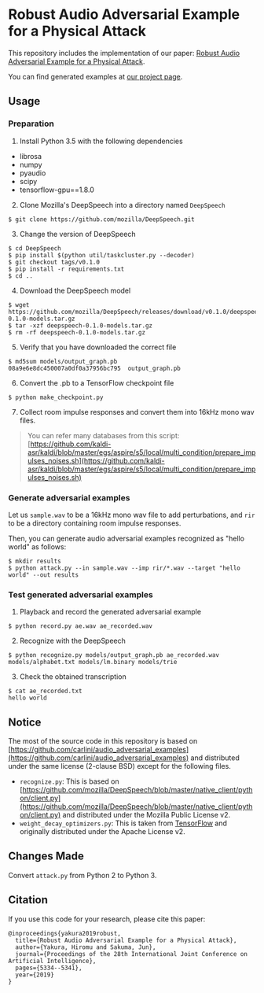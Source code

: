 # Robust Audio Adversarial Example for a Physical Attack

This repository includes the implementation of our paper: [Robust Audio Adversarial Example for a Physical Attack](https://www.ijcai.org/proceedings/2019/741).

You can find generated examples at [our project page](https://yumetaro.info/projects/audio-ae/).

## Usage

### Preparation

1. Install Python 3.5 with the following dependencies

- librosa
- numpy
- pyaudio
- scipy
- tensorflow-gpu==1.8.0

2. Clone Mozilla's DeepSpeech into a directory named `DeepSpeech`

```
$ git clone https://github.com/mozilla/DeepSpeech.git
```

3. Change the version of DeepSpeech

```
$ cd DeepSpeech
$ pip install $(python util/taskcluster.py --decoder)
$ git checkout tags/v0.1.0
$ pip install -r requirements.txt
$ cd ..
```


4. Download the DeepSpeech model

```
$ wget https://github.com/mozilla/DeepSpeech/releases/download/v0.1.0/deepspeech-0.1.0-models.tar.gz
$ tar -xzf deepspeech-0.1.0-models.tar.gz
$ rm -rf deepspeech-0.1.0-models.tar.gz
```

5. Verify that you have downloaded the correct file

```
$ md5sum models/output_graph.pb 
08a9e6e8dc450007a0df0a37956bc795  output_graph.pb
```

6. Convert the .pb to a TensorFlow checkpoint file

```
$ python make_checkpoint.py
```

7. Collect room impulse responses and convert them into 16kHz mono wav files.

> You can refer many databases from this script: [https://github.com/kaldi-asr/kaldi/blob/master/egs/aspire/s5/local/multi_condition/prepare_impulses_noises.sh](https://github.com/kaldi-asr/kaldi/blob/master/egs/aspire/s5/local/multi_condition/prepare_impulses_noises.sh)

### Generate adversarial examples

Let us `sample.wav` to be a 16kHz mono wav file to add perturbations, and `rir` to be a directory containing room impulse responses.

Then, you can generate audio adversarial examples recognized as "hello world" as follows:

```
$ mkdir results
$ python attack.py --in sample.wav --imp rir/*.wav --target "hello world" --out results
```

### Test generated adversarial examples

1. Playback and record the generated adversarial example

```
$ python record.py ae.wav ae_recorded.wav
```

2. Recognize with the DeepSpeech

```
$ python recognize.py models/output_graph.pb ae_recorded.wav models/alphabet.txt models/lm.binary models/trie
```

3. Check the obtained transcription

```
$ cat ae_recorded.txt
hello world
```

## Notice

The most of the source code in this repository is based on [https://github.com/carlini/audio_adversarial_examples](https://github.com/carlini/audio_adversarial_examples) and distributed under the same license (2-clause BSD) except for the following files.

- `recognize.py`: This is based on [https://github.com/mozilla/DeepSpeech/blob/master/native_client/python/client.py](https://github.com/mozilla/DeepSpeech/blob/master/native_client/python/client.py) and distributed under the Mozilla Public License v2.
- `weight_decay_optimizers.py`: This is taken from [TensorFlow](https://github.com/tensorflow/tensorflow/blob/master/tensorflow/contrib/opt/python/training/weight_decay_optimizers.py) and originally distributed under the Apache License v2.

## Changes Made

Convert `attack.py` from Python 2 to Python 3.

## Citation

If you use this code for your research, please cite this paper:

```
@inproceedings{yakura2019robust,
  title={Robust Audio Adversarial Example for a Physical Attack},
  author={Yakura, Hiromu and Sakuma, Jun},
  journal={Proceedings of the 28th International Joint Conference on Artificial Intelligence},
  pages={5334--5341},
  year={2019}
}
 ```
